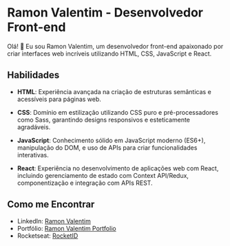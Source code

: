 # Ramon Valentim - Desenvolvedor Front-end

Olá! 👋 Eu sou Ramon Valentim, um desenvolvedor front-end apaixonado por criar interfaces web incríveis utilizando HTML, CSS, JavaScript e React.

## Habilidades

- **HTML**: Experiência avançada na criação de estruturas semânticas e acessíveis para páginas web.
  
- **CSS**: Domínio em estilização utilizando CSS puro e pré-processadores como Sass, garantindo designs responsivos e esteticamente agradáveis.
  
- **JavaScript**: Conhecimento sólido em JavaScript moderno (ES6+), manipulação do DOM, e uso de APIs para criar funcionalidades interativas.
  
- **React**: Experiência no desenvolvimento de aplicações web com React, incluindo gerenciamento de estado com Context API/Redux, componentização e integração com APIs REST.

## Como me Encontrar

- LinkedIn: [Ramon Valentim ](https://www.linkedin.com/in/ramonvalentim88/)
- Portfólio: [Ramon Valentim Portfolio](https://portfolio-nine-neon-58.vercel.app/)
- Rocketseat: [RocketID](https://app.rocketseat.com.br/rocketid/ramon-valentim-da-silva-08422)
